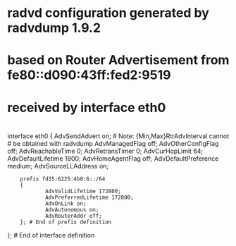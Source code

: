 #
# radvd configuration generated by radvdump 1.9.2
# based on Router Advertisement from fe80::d090:43ff:fed2:9519
# received by interface eth0
#

interface eth0
{
        AdvSendAdvert on;
        # Note: {Min,Max}RtrAdvInterval cannot 
	#       be obtained with radvdump
        AdvManagedFlag off;
        AdvOtherConfigFlag off;
        AdvReachableTime 0;
        AdvRetransTimer 0;
        AdvCurHopLimit 64;
        AdvDefaultLifetime 1800;
        AdvHomeAgentFlag off;
        AdvDefaultPreference medium;
        AdvSourceLLAddress on;

        prefix fd35:6225:4b8:6::/64
        {
                AdvValidLifetime 172800;
                AdvPreferredLifetime 172800;
                AdvOnLink on;
                AdvAutonomous on;
                AdvRouterAddr off;
        }; # End of prefix definition

}; # End of interface definition

